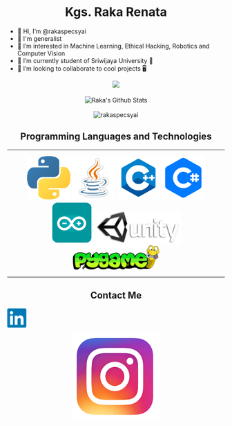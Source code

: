 <h1 align="center">Kgs. Raka Renata</h2>

- 👋 Hi, I’m @rakaspecsyai
- 🤹 I'm generalist
- 👀 I’m interested in Machine Learning, Ethical Hacking, Robotics and Computer Vision
- 🌱 I’m currently student of Sriwijaya University 🏫
- 💞️ I’m looking to collaborate to cool projects 🖥️

<p align="center">
<img src="https://github-readme-stats.vercel.app/api/top-langs/?username=rakaspecsyai&exclude_repo=dotfiles,si-biji&theme=radical&layout=compact&hide=ejs,html,pug,css">
<br></br>
<img src="https://github-readme-stats.vercel.app/api?username=rakaspecsyai&theme=radical&count_private=true)" alt="Raka's Github Stats">
<br></br>
<img src="https://github-readme-streak-stats.herokuapp.com/?user=rakaspecsyai&theme=radical" alt="rakaspecsyai" />

<h2 align="center">Programming Languages and Technologies</h2>
</p>

---
<p align="center">
<img src="images/python.png" width="100px" height="100px">
<img src="images/java.png" width="100px" height="100px" alt="java">
<img src="images/cpp.png" width="100px" height="100px" alt="C++">
<img src="images/cs.png" width="100px" height="100px" alt="C#">
<img src="images/arduino.png" width="100px" height="100px" alt="arduino">
<img src="images/unity.png" width="200px">
<img src="images/pygame.png" width="200px">

---
</p>

<h2 align="center">Contact Me</h2>


<a align="center" href="https://www.linkedin.com/in/rakarenata" target="_blank">
    <img align="center" src="images/linkedin.png" width="50px">
</a>

<p align="center">
<img align="center" src="images/instagram.png" alt="instagram" onclick="window.open('www.instagram.com/rakarenata_', '_blank');" />

</p>




[Linkedin]: https://www.linkedin.com/in/rakarenata
[Instagram]: https://www.instagram.com/rakarenata_